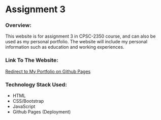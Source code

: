 # Assignment 3

### Overview:
This website is for assignment 3 in CPSC-2350 course, and can also be used as my personal portfolio. The website will include my personal information such as education and working experiences.

### Link To The Website:
[Redirect to My Portfolio on Github Pages](https://mgao08.github.io/Spring-2024_CPSC-2350_A3/)

### Technology Stack Used:
- HTML
- CSS/Bootstrap
- JavaScript
- Github Pages (Deployment)